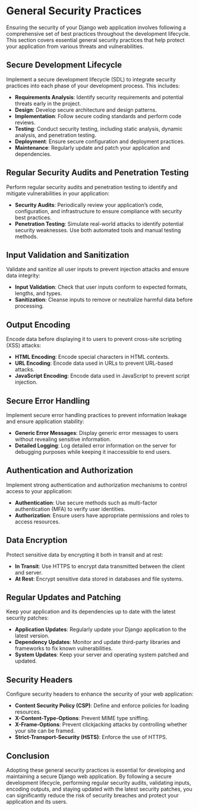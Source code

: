# General Security Practices

Ensuring the security of your Django web application involves following a comprehensive set of best practices throughout the development lifecycle. This section covers essential general security practices that help protect your application from various threats and vulnerabilities.

## Secure Development Lifecycle

Implement a secure development lifecycle (SDL) to integrate security practices into each phase of your development process. This includes:

- **Requirements Analysis**: Identify security requirements and potential threats early in the project.
- **Design**: Develop secure architecture and design patterns.
- **Implementation**: Follow secure coding standards and perform code reviews.
- **Testing**: Conduct security testing, including static analysis, dynamic analysis, and penetration testing.
- **Deployment**: Ensure secure configuration and deployment practices.
- **Maintenance**: Regularly update and patch your application and dependencies.

## Regular Security Audits and Penetration Testing

Perform regular security audits and penetration testing to identify and mitigate vulnerabilities in your application:

- **Security Audits**: Periodically review your application’s code, configuration, and infrastructure to ensure compliance with security best practices.
- **Penetration Testing**: Simulate real-world attacks to identify potential security weaknesses. Use both automated tools and manual testing methods.

## Input Validation and Sanitization

Validate and sanitize all user inputs to prevent injection attacks and ensure data integrity:

- **Input Validation**: Check that user inputs conform to expected formats, lengths, and types.
- **Sanitization**: Cleanse inputs to remove or neutralize harmful data before processing.

## Output Encoding

Encode data before displaying it to users to prevent cross-site scripting (XSS) attacks:

- **HTML Encoding**: Encode special characters in HTML contexts.
- **URL Encoding**: Encode data used in URLs to prevent URL-based attacks.
- **JavaScript Encoding**: Encode data used in JavaScript to prevent script injection.

## Secure Error Handling

Implement secure error handling practices to prevent information leakage and ensure application stability:

- **Generic Error Messages**: Display generic error messages to users without revealing sensitive information.
- **Detailed Logging**: Log detailed error information on the server for debugging purposes while keeping it inaccessible to end users.

## Authentication and Authorization

Implement strong authentication and authorization mechanisms to control access to your application:

- **Authentication**: Use secure methods such as multi-factor authentication (MFA) to verify user identities.
- **Authorization**: Ensure users have appropriate permissions and roles to access resources.

## Data Encryption

Protect sensitive data by encrypting it both in transit and at rest:

- **In Transit**: Use HTTPS to encrypt data transmitted between the client and server.
- **At Rest**: Encrypt sensitive data stored in databases and file systems.

## Regular Updates and Patching

Keep your application and its dependencies up to date with the latest security patches:

- **Application Updates**: Regularly update your Django application to the latest version.
- **Dependency Updates**: Monitor and update third-party libraries and frameworks to fix known vulnerabilities.
- **System Updates**: Keep your server and operating system patched and updated.

## Security Headers

Configure security headers to enhance the security of your web application:

- **Content Security Policy (CSP)**: Define and enforce policies for loading resources.
- **X-Content-Type-Options**: Prevent MIME type sniffing.
- **X-Frame-Options**: Prevent clickjacking attacks by controlling whether your site can be framed.
- **Strict-Transport-Security (HSTS)**: Enforce the use of HTTPS.

## Conclusion

Adopting these general security practices is essential for developing and maintaining a secure Django web application. By following a secure development lifecycle, performing regular security audits, validating inputs, encoding outputs, and staying updated with the latest security patches, you can significantly reduce the risk of security breaches and protect your application and its users.
